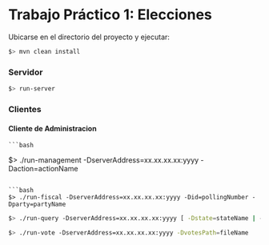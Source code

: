 # Trabajo Práctico 1: Elecciones

Ubicarse en el directorio del proyecto y ejecutar:
```bash
$> mvn clean install
```

### Servidor
  ```bash
  $> run-server
  ```
  
### Clientes
#### Cliente de Administracion
    ```bash
  $> ./run-management -DserverAddress=xx.xx.xx.xx:yyyy -Daction=actionName
  ```
  
  ```bash
  $> ./run-fiscal -DserverAddress=xx.xx.xx.xx:yyyy -Did=pollingNumber -Dparty=partyName
  ```
  
  ```bash
  $> ./run-query -DserverAddress=xx.xx.xx.xx:yyyy [ -Dstate=stateName | -Did=pollingPlaceNumber ] -DoutPath=fileName
  ```
  
  ```bash
  $> ./run-vote -DserverAddress=xx.xx.xx.xx:yyyy -DvotesPath=fileName
  ```
  
